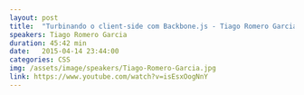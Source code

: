 ```yaml
---
layout: post
title:  "Turbinando o client-side com Backbone.js - Tiago Romero Garcia"
speakers: Tiago Romero Garcia
duration: 45:42 min
date:   2015-04-14 23:44:00
categories: CSS
img: /assets/image/speakers/Tiago-Romero-Garcia.jpg
link: https://www.youtube.com/watch?v=isEsxOogNnY
---
```

